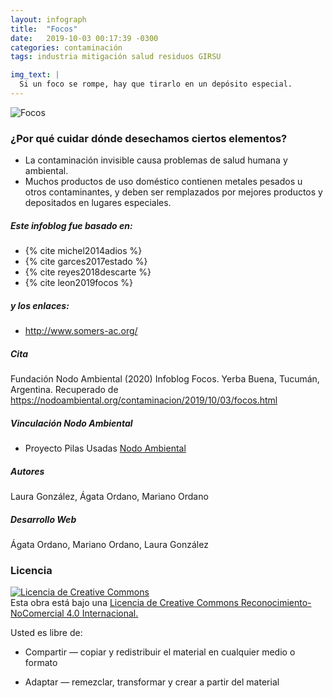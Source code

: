 ```yaml
---
layout: infograph
title:  "Focos"
date:   2019-10-03 00:17:39 -0300
categories: contaminación 
tags: industria mitigación salud residuos GIRSU

img_text: | 
  Si un foco se rompe, hay que tirarlo en un depósito especial.
---
```


![Focos](/assets/images/infograph/Focos.png)

<!--section-->

### ¿Por qué cuidar dónde desechamos ciertos elementos?
* La contaminación invisible causa problemas de salud humana y ambiental.
* Muchos productos de uso doméstico contienen metales pesados u otros contaminantes, y deben ser remplazados por mejores productos y depositados en lugares especiales.

##### Este infoblog fue basado en: 
+ {% cite michel2014adios %}
+ {% cite garces2017estado %}
+ {% cite reyes2018descarte %}
+ {% cite leon2019focos %}

##### y los enlaces:
+ http://www.somers-ac.org/


##### Cita
Fundación Nodo Ambiental (2020) Infoblog Focos. Yerba Buena, Tucumán, Argentina. Recuperado de https://nodoambiental.org/contaminacion/2019/10/03/focos.html


##### Vinculación Nodo Ambiental
- Proyecto Pilas Usadas <a href="https://nodoambiental.org">Nodo Ambiental</a>


##### Autores 
Laura González, Ágata Ordano, Mariano Ordano


##### Desarrollo Web
Ágata Ordano, Mariano Ordano, Laura González


### Licencia
<a rel="license" href="http://creativecommons.org/licenses/by-nc/4.0/"><img alt="Licencia de Creative Commons" style="border-width:0" src="https://licensebuttons.net/l/by-nc/4.0/88x31.png" /></a><br />Esta obra está bajo una <a rel="license" href="https://creativecommons.org/licenses/by-nc/4.0/deed.es_ES">Licencia de Creative Commons Reconocimiento-NoComercial 4.0 Internacional.</a>

Usted es libre de:

+ Compartir — copiar y redistribuir el material en cualquier medio o formato

+ Adaptar — remezclar, transformar y crear a partir del material

